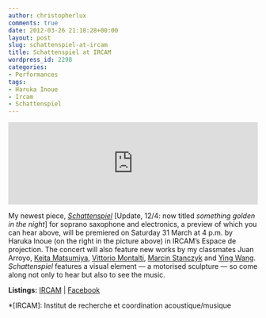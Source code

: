 ```yaml
---
author: christopherlux
comments: true
date: 2012-03-26 21:18:28+00:00
layout: post
slug: schattenspiel-at-ircam
title: Schattenspiel at IRCAM
wordpress_id: 2298
categories:
- Performances
tags:
- Haruka Inoue
- Ircam
- Schattenspiel
---
```


<p><iframe width="100%" height="166" scrolling="no" frameborder="no" src="http://w.soundcloud.com/player/?url=http%3A%2F%2Fapi.soundcloud.com%2Ftracks%2F41044502&amp;auto_play=false&amp;show_artwork=true&amp;color=77101C"></iframe></p>

My newest piece, _[Schattenspiel](http://www.chrisswithinbank.net/2012/03/something-golden-in-the-night/)_ [Update, 12/4: now titled _some­thing golden in the night_] for soprano saxophone and electronics, a preview of which you can hear above, will be premiered on Saturday 31 March at 4 p.m. by Haruka Inoue (on the right in the picture above) in IRCAM’s Espace de projection. The concert will also feature new works by my classmates Juan Arroyo, [Keita Matsumiya](http://keita-matsumiya.com/), [Vittorio Montalti](http://www.vittoriomontalti.com/), [Marcin Stanczyk](http://marcinstanczyk.com/) and [Ying Wang](http://www.yingwang.de/). _Schattenspiel_ features a visual element — a motorised sculpture — so come along not only to hear but also to see the music.

**Listings:** [IRCAM](http://www.ircam.fr/concerts_spectacles.html?event=1052) \| [Facebook](http://www.facebook.com/events/305322429532912/)

*[IRCAM]: Institut de recherche et coordination acoustique/musique
